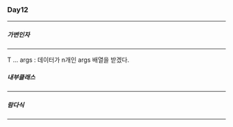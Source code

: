 ### Day12

---









##### 가변인자

---

T ... args : 데이터가 n개인 args 배열을 받겠다.









##### 내부클래스

---



##### 람다식

---

